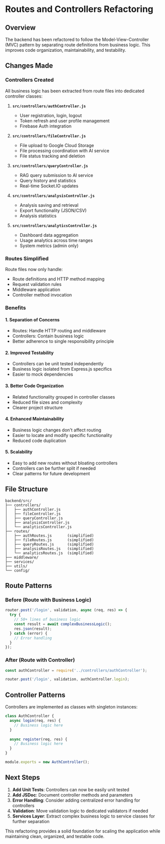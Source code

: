 # Routes and Controllers Refactoring

## Overview
The backend has been refactored to follow the Model-View-Controller (MVC) pattern by separating route definitions from business logic. This improves code organization, maintainability, and testability.

## Changes Made

### Controllers Created
All business logic has been extracted from route files into dedicated controller classes:

1. **`src/controllers/authController.js`**
   - User registration, login, logout
   - Token refresh and user profile management
   - Firebase Auth integration

2. **`src/controllers/fileController.js`**
   - File upload to Google Cloud Storage
   - File processing coordination with AI service
   - File status tracking and deletion

3. **`src/controllers/queryController.js`**
   - RAG query submission to AI service
   - Query history and statistics
   - Real-time Socket.IO updates

4. **`src/controllers/analysisController.js`**
   - Analysis saving and retrieval
   - Export functionality (JSON/CSV)
   - Analysis statistics

5. **`src/controllers/analyticsController.js`**
   - Dashboard data aggregation
   - Usage analytics across time ranges
   - System metrics (admin only)

### Routes Simplified
Route files now only handle:
- Route definitions and HTTP method mapping
- Request validation rules
- Middleware application
- Controller method invocation

### Benefits

#### 1. **Separation of Concerns**
- Routes: Handle HTTP routing and middleware
- Controllers: Contain business logic
- Better adherence to single responsibility principle

#### 2. **Improved Testability**
- Controllers can be unit tested independently
- Business logic isolated from Express.js specifics
- Easier to mock dependencies

#### 3. **Better Code Organization**
- Related functionality grouped in controller classes
- Reduced file sizes and complexity
- Clearer project structure

#### 4. **Enhanced Maintainability**
- Business logic changes don't affect routing
- Easier to locate and modify specific functionality
- Reduced code duplication

#### 5. **Scalability**
- Easy to add new routes without bloating controllers
- Controllers can be further split if needed
- Clear patterns for future development

## File Structure

```
backend/src/
├── controllers/
│   ├── authController.js
│   ├── fileController.js
│   ├── queryController.js
│   ├── analysisController.js
│   └── analyticsController.js
├── routes/
│   ├── authRoutes.js       (simplified)
│   ├── fileRoutes.js       (simplified)
│   ├── queryRoutes.js      (simplified)
│   ├── analysisRoutes.js   (simplified)
│   └── analyticsRoutes.js  (simplified)
├── middleware/
├── services/
├── utils/
└── config/
```

## Route Patterns

### Before (Route with Business Logic)
```javascript
router.post('/login', validation, async (req, res) => {
  try {
    // 50+ lines of business logic
    const result = await complexBusinessLogic();
    res.json(result);
  } catch (error) {
    // Error handling
  }
});
```

### After (Route with Controller)
```javascript
const authController = require('../controllers/authController');

router.post('/login', validation, authController.login);
```

## Controller Patterns

Controllers are implemented as classes with singleton instances:

```javascript
class AuthController {
  async login(req, res) {
    // Business logic here
  }
  
  async register(req, res) {
    // Business logic here
  }
}

module.exports = new AuthController();
```

## Next Steps

1. **Add Unit Tests**: Controllers can now be easily unit tested
2. **Add JSDoc**: Document controller methods and parameters
3. **Error Handling**: Consider adding centralized error handling for controllers
4. **Validation**: Move validation logic to dedicated validators if needed
5. **Services Layer**: Extract complex business logic to service classes for further separation

This refactoring provides a solid foundation for scaling the application while maintaining clean, organized, and testable code. 